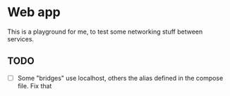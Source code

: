 # Web app

This is a playground for me, to test some networking stuff between services.

## TODO

- [ ] Some "bridges" use localhost, others the alias defined in the compose file.
Fix that
